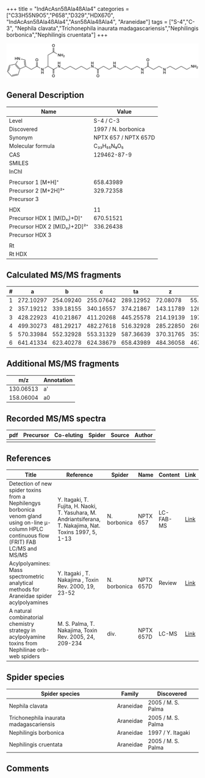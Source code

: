 +++
title = "IndAcAsn5ßAla4ßAla4"
categories = ["C33H55N9O5","P658","D329","HDX670",
"IndAcAsn5ßAla4ßAla4","Asn5ßAla4ßAla4",
"Araneidae"]
tags = ["S-4","C-3",
"Nephila clavata","Trichonephila inaurata madagascariensis","Nephilingis borbonica","Nephilingis cruentata"]
+++

![](/img/IndAcAsn5bAla4bAla4.png)

## General Description

| Name                         | Value                 |
|------------------------------|-----------------------|
| Level                        | S-4 / C-3                    |
| Discovered                   | 1997 / N. borbonica   |
| Synonym                      | NPTX 657 / NPTX 657D |
| Molecular formula            | C₃₃H₅₅N₉O₅            |
| CAS                          | 129462-87-9           |
| SMILES |   |
| InChI  |   |
|                              |                       |
| Precursor 1 [M+H]⁺           | 658.43989             |
| Precursor 2 [M+2H]²⁺         | 329.72358             |
| Precursor 3                  |                       |
|                              |                       |
| HDX                          | 11                    |
| Precursor HDX 1 [M(D₁₁)+D]⁺   | 670.51521             |
| Precursor HDX 2 [M(D₁₁)+2D]²⁺ | 336.26438             |
| Precursor HDX 3              |                       |
|                              |                       |
| Rt                           |                       |
| Rt HDX                       |                       |

## Calculated MS/MS fragments

| # | a         | b         | c         | ta        | z         | y         | tz        |
|---|-----------|-----------|-----------|-----------|-----------|-----------|-----------|
| 1 | 272.10297 | 254.09240 | 255.07642 | 289.12952 | 72.08078 | 55.05423 | 89.10732 |
| 2 | 357.19212 | 339.18155 | 340.16557 | 374.21867 | 143.11789 | 126.09134 | 160.14444 |
| 3 | 428.22923 | 410.21867 | 411.20268 | 445.25578 | 214.19139 | 197.16484 | 231.21794 |
| 4 | 499.30273 | 481.29217 | 482.27618 | 516.32928 | 285.22850 | 268.20195 | 302.25505 |
| 5 | 570.33984 | 552.32928 | 553.31329 | 587.36639 | 370.31765 | 353.29110 | 387.34420 |
| 6 | 641.41334 | 623.40278 | 624.38679 | 658.43989 | 484.36058 | 467.33403 | 501.38713 |

## Additional MS/MS fragments

| m/z       | Annotation |
|-----------|------------|
| 130.06513 | a'         |
| 158.06004 | a0         |

## Recorded MS/MS spectra

| pdf | Precursor | Co-eluting | Spider | Source | Author |
|-----|-----------|------------|--------|--------|--------|
|     |           |            |        |        |        |

## References

| Title     | Reference   | Spider    | Name   | Content  | Link |
|-----------|-------------|-----------|--------|----------|-----|
| Detection of new spider toxins from a Nephilengys borbonica venom gland using on-line µ-column HPLC continuous flow (FRIT) FAB LC/MS and MS/MS| Y. Itagaki, T. Fujita, H. Naoki, T. Yasuhara, M. Andriantsiferana, T. Nakajima, Nat. Toxins 1997, 5, 1-13 | N. borbonica | NPTX 657 | LC-FAB-MS | [Link](https://onlinelibrary.wiley.com/doi/abs/10.1002/%28SICI%29%281997%295%3A1%3C1%3A%3AAID-NT1%3E3.0.CO%3B2-8) |
| Acylpolyamines: Mass spectrometric analytical methods for Araneidae spider acylpolyamines| Y. Itagaki , T. Nakajima , Toxin Rev. 2000, 19, 23-52 | N. borbonica | NPTX 657D | Review | [Link](https://www.tandfonline.com/doi/abs/10.1081/TXR-100100314) |
| A natural combinatorial chemistry strategy in acylpolyamine toxins from Nephilinae orb-web spiders| M. S. Palma, T. Nakajima, Toxin Rev. 2005, 24, 209-234 | div. | NPTX 657D | LC-MS | [Link](https://www.tandfonline.com/doi/abs/10.1081/TXR-200057857) | 

## Spider species

| Spider species                    | Family    | Discovered         |
|-----------------------------------|-----------|--------------------|
| Nephila clavata                   | Araneidae | 2005 / M. S. Palma |
| Trichonephila inaurata madagascariensis | Araneidae | 2005 / M. S. Palma |
| Nephilingis borbonica             | Araneidae | 1997 / Y. Itagaki  |
| Nephilingis cruentata             | Araneidae | 2005 / M. S. Palma |

## Comments